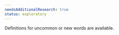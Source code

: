 ```yaml
---
needsAdditionalResearch: true
status: exploratory
---
```


Definitions for uncommon or new words are available.
